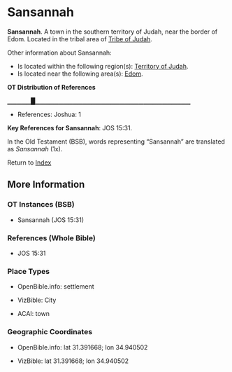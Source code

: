 # Sansannah
**Sansannah**. 
A town in the southern territory of Judah, near the border of Edom. 
Located in the tribal area of [Tribe of Judah](../../../groups/md/acai/Judah.md). 




Other information about Sansannah:


* Is located within the following region(s): 
[Territory of Judah](TerritoryOfJudah.md). 
* Is located near the following area(s): 
[Edom](Edom.md). 


**OT Distribution of References**

▁▁▁▁▁█▁▁▁▁▁▁▁▁▁▁▁▁▁▁▁▁▁▁▁▁▁▁▁▁▁▁▁▁▁▁▁▁▁
* References: Joshua: 1



**Key References for Sansannah**: 
JOS 15:31. 


In the Old Testament (BSB), words representing “Sansannah” are translated as 
*Sansannah* (1x). 




Return to [Index](00-Index.md)

## More Information

### OT Instances (BSB)

* Sansannah (JOS 15:31)



### References (Whole Bible)

* JOS 15:31


### Place Types

* OpenBible.info: settlement

* VizBible: City

* ACAI: town



### Geographic Coordinates

* OpenBible.info: lat 31.391668; lon 34.940502

* VizBible: lat 31.391668; lon 34.940502




